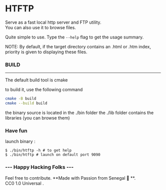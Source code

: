 # HTFTP 


Serve as a fast local http server and FTP utility.  
You can also use it to browse files. 

Quite simple to use. Type the `--help` flag to get the usage summary. 

NOTE: By default, if the target directory contains an .html or .htm index, priority is given to displaying these files.


### BUILD 
--- 
The default build tool is cmake 

to build it, use the following command

```bash 
cmake -B build 
cmake --build build  
```

the binary source is located in the ./bin folder 
the ./lib folder contains the libraries (you can browse them)   

### Have fun 
launch binary : 

```
$ ./bin/htftp -h # to get help 
$ ./bin/htftp # launch on default port 9090 
```

### --- Happy Hacking Folks --- 

Feel free to contribute. 
**Made with Passion from Senegal :dizzy: **.  
CC0 1.0 Universal .

